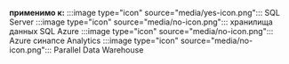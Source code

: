 <Token>**применимо к:** :::image type="icon" source="media/yes-icon.png"::: SQL Server :::image type="icon" source="media/no-icon.png"::: хранилища данных SQL Azure :::image type="icon" source="media/no-icon.png"::: Azure синапсе Analytics :::image type="icon" source="media/no-icon.png"::: Parallel Data Warehouse</Token>
